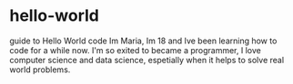 # hello-world
guide to Hello World code
Im Maria, Im 18 and Ive been learning how to code for a while now. I'm so exited to became a programmer, I love computer science and data science, espetially when it helps to solve real world problems. 
